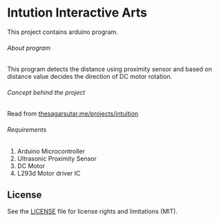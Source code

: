 # Intution Interactive Arts

This project contains arduino program.

###### About program

This program detects the distance using proximity sensor and based on distance value decides the direction of DC motor rotation.

###### Concept behind the project

Read from [thesagarsutar.me/projects/intuition](http://thesagarsutar.me/projects/intuition)

###### Requirements

1. Arduino Microcontroller
2. Ultrasonic Proximity Sensor
3. DC Motor
4. L293d Motor driver IC



## License

See the [LICENSE](LICENSE.md) file for license rights and limitations (MIT).
